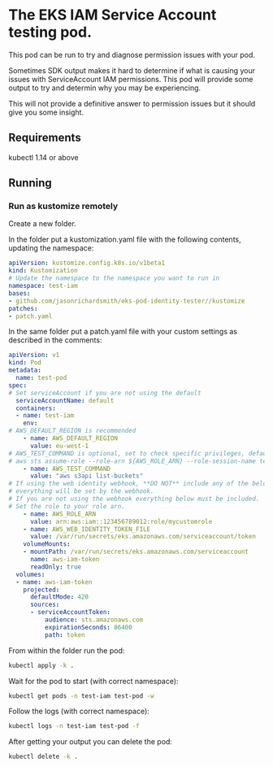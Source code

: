# The EKS IAM Service Account testing pod.

This pod can be run to try and diagnose permission issues with your pod.

Sometimes SDK output makes it hard to determine if what is causing your issues with ServiceAccount 
IAM permissions.  This pod will provide some output to try and determin why you may be experiencing.

This will not provide a definitive answer to permission issues but it should give you some insight.

## Requirements
kubectl 1.14 or above

## Running

### Run as kustomize remotely
Create a new folder.

In the folder put a kustomization.yaml file with the following contents, updating the namespace:

```yaml
apiVersion: kustomize.config.k8s.io/v1beta1
kind: Kustomization
# Update the namespace to the namespace you want to run in
namespace: test-iam
bases:
- github.com/jasonrichardsmith/eks-pod-identity-tester//kustomize
patches:
- patch.yaml

```

In the same folder put a patch.yaml file with your custom settings as described in the
comments:

```yaml
apiVersion: v1
kind: Pod
metadata:
  name: test-pod
spec:
# Set serviceAccount if you are not using the default
  serviceAccountName: default
  containers:
  - name: test-iam
    env:
# AWS_DEFAULT_REGION is recommended
    - name: AWS_DEFAULT_REGION
      value: eu-west-1
# AWS_TEST_COMMAND is optional, set to check specific privileges, default is:
# aws sts assume-role --role-arn ${AWS_ROLE_ARN} --role-session-name test-session
    - name: AWS_TEST_COMMAND
      value: "aws s3api list-buckets"
# If using the web identity webhook, **DO NOT** include any of the below,
# everything will be set by the webhook.
# If you are not using the webhook everything below must be included.
# Set the role to your role arn.
    - name: AWS_ROLE_ARN
      value: arn:aws:iam::123456789012:role/mycustomrole
    - name: AWS_WEB_IDENTITY_TOKEN_FILE
      value: /var/run/secrets/eks.amazonaws.com/serviceaccount/token
    volumeMounts:
    - mountPath: /var/run/secrets/eks.amazonaws.com/serviceaccount
      name: aws-iam-token
      readOnly: true
  volumes:
  - name: aws-iam-token
    projected:
      defaultMode: 420
      sources:
      - serviceAccountToken:
          audience: sts.amazonaws.com
          expirationSeconds: 86400
          path: token
```

From within the folder run the pod:
```bash
kubectl apply -k .
```
Wait for the pod to start (with correct namespace):
```bash
kubectl get pods -n test-iam test-pod -w
```
Follow the logs (with correct namespace):
```bash
kubectl logs -n test-iam test-pod -f
```
After getting your output you can delete the pod:
```bash
kubectl delete -k .
```
